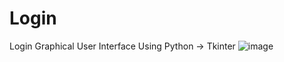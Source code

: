 # Login
Login Graphical User Interface Using Python -> Tkinter
![image](https://github.com/rohangosavi77/Login/assets/94045487/bc235536-3643-40a6-bb51-574d79ff6145)
